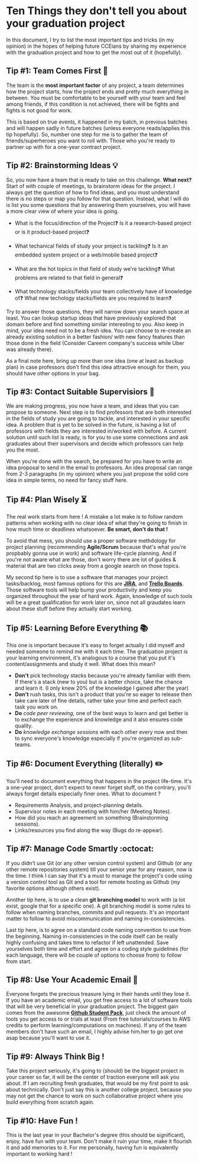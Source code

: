 # Ten Things they don't tell you about your graduation project

In this document, I try to list the most important tips and tricks (in my opinion) in the hopes of helping future CCEians by sharing my experience with the graduation project and how to get the most out of it (hopefully).

## Tip #1: Team Comes First :two_men_holding_hands:

The team is the **most important factor** of any project, a team determines how the project starts, how the project ends and pretty much everything in between. 
You must be comfortable to be yourself with your team and feel among friends, if this condition is not achieved, there will be fights and fights is not good for work.

This is based on true events, it happened in my batch, in previous batches and will happen sadly in future batches (unless everyone reads/applies this tip hopefully).
So, number one step for me is to gather the team of friends/superheroes you want to roll with. Those who you're ready to partner up with for a one-year contract project. 

## Tip #2: Brainstorming Ideas :bulb:

So, you now have a team that is ready to take on this challenge. **What next?**  
Start of with couple of meetings, to brainstorm ideas for the project. I always get the question of how to find ideas, and you must understand there is no steps or map you follow for that question. 
Instead, what I will do is list you some questions that by answering them yourselves, you will have a more clear view of where your idea is going.

- What is the focus/direction of the Project:question:  Is it a research-based project or is it product-based project:question:  

- What techanical fields of study your project is tackling:question: Is it an embedded system project or a web/mobile based project:question:

- What are the hot topics in that field of study we're tackling:question: What problems are related to that field in general:question:  

- What technology stacks/fields your team collectively have of knowledge of:question:  What new techology stacks/fields are you required to learn:question:

Try to answer those questions, they will narrow down your search space at least. You can lookup startup ideas that have previously explored that domain before and find something similar interesting to you.
Also keep in mind, your idea need not to be a fresh idea. You can choose to re-create an already existing solution in a better fashion/ with new fancy features than those done in the field (Consider Careem company's success while Uber was already there).

As a final note here, bring up more than one idea (one at least as backup plan) in case professors don't find this idea attractive enough for them, you should have other options in your bag.

## Tip #3: Contact Suitable Supervisiors :email:

We are making progress, you now have a team, and ideas that you can propose to someone. Next step is to find professors that are both interested in the fields of study you are going to tackle, and interested in your specific idea. 
A problem that is yet to be solved in the future, is having a list of professors with fields they are interested in/worked with before. A current solution until such list is ready, is for you to use some connections and ask graduates about their supervisors and decide which professors can help you the most.

When you're done with the search, be prepared for you have to write an idea proposal to send in the email to professors. An idea proposal can range from 2-3 paragraphs (in my opinion) where you just propose the solid core idea in simple terms, no need for fancy stuff here.


## Tip #4: Plan Wisely :hourglass_flowing_sand:

The real work starts from here ! A mistake a lot make is to follow random patterns when working with no clear idea of what they're going to finish in how much time or deadlines whatsoever. **Be smart, don't do that !**

To avoid that mess, you should use a proper software methdology for project planning (recommending **Agile/Scrum** because that's what you're propbably gonna use in work) and software life-cycle planning. And if you're not aware what are those, don't worry there are lot of guides & material that are two clicks away from a google search on those topics.

My second tip here is to use a software that manages your project tasks/backlog, most famous options for this are **[JIRA](https://www.atlassian.com/software/jira)**, and **[Trello Boards](https://trello.com/)**. Those software tools will help bump your productivity and keep you organized throughout the year of hard work.
Again, knowledge of such tools will be a great qualification for work later on, since not all graudates learn about these stuff before they actually start working.

## Tip #5: Learning Before Everything :books:

This one is important because it's easy to forget actually I did myself and needed someone to remind me with it each time. The graduation project is your learning environment, it's analogous to a course that you put it's content/assignments and study it well. 
What does this mean? 

- **Don't** pick technology stacks because you're already familiar with them. If there's a stack (new to you) but is a better choice, take the chance and learn it. (I only knew 20% of the knowledge I gained after the year)
- **Don't** rush tasks, this isn't a product that you're so eager to release then take care later of fine details, rather take your time and perfect each task you work on.
- **Do** *code peer reviewing*, one of the best ways to learn and get better is to exchange the experience and knowledge and it also ensures code quality.
- **Do** *knowledge exchange sessions* with each other every now and then to sync everyone's knowledge especially if you're organized as sub-teams.

## Tip #6: Document Everything (literally) :pencil2:

You'll need to document everything that happens in the project life-time. It's a one-year project, don't expect to never forget stuff, on the contrary, you'll always forget details especially finer ones.
What to document ?

- Requirements Analysis, and project-planning details.
- Supervisor notes in each meeting with him/her (Meeting Notes).
- How did you reach an agreement on something (Brainstorming sessions).
- Links/resources you find along the way (Bugs do re-appear).

## Tip #7: Manage Code Smartly :octocat:

If you didn't use Git (or any other version control system) and Github (or any other remote repositories system) till your senior year for any reason, now is the time. I think I can say that it's a must to manage the project's code using a version control tool as Git and a tool for remote hosting as Github (my favorite options although others exist).

Another tip here, is to use a clean **git branching model** to work with (a lot exist, google that for a specific one). A git branching model is some rules to follow when naming branches, commits and pull requests. It's an important matter to follow to avoid miscommunication and naming in-consistencies.

Last tip here, is to agree on a standard code naming convention to use from the beginning. Naming in-consistencies in the code itself can be really highly confusing and takes time to refactor if left unattended. Save yourselves both time and effort and agree on a coding style guidelines (for each language, there will be couple of options to choose from) to follow from start. 

## Tip #8: Use Your Academic Email :office:

Everyone forgets the precious treasure lying in their hands until they lose it. If you have an academic email, you get free access to a lot of software tools that will be very beneficial in your graduation project. 
The biggest gain comes from the awesome **[Github Student Pack](https://education.github.com/pack)**, just check the amount of tools you get access to or trials at least (From free tutorials/courses to AWS credits to perform learning/computations on machines).
If any of the team members don't have such an email, I highly advise him.her to go get one asap because you'll want to use it.


## Tip #9: Always Think Big ! 

Take this project seriously, it's going to (should) be the biggest project in your career so far, it will be the center of traction everyone will ask you about. If I am recruiting fresh graduates, that would be my first point to ask about technically.
Don't just say this is another college project, because you may not get the chance to work on such collaborative project where you build everything from scratch again.


## Tip #10: Have Fun !

This is the last year in your Bachelor's degree (this should be significant), enjoy, have fun with your team. Don't make it ruin your time, make it flourish it and add memories to it. 
For me personally, having fun is equivalently important to working hard ! 
